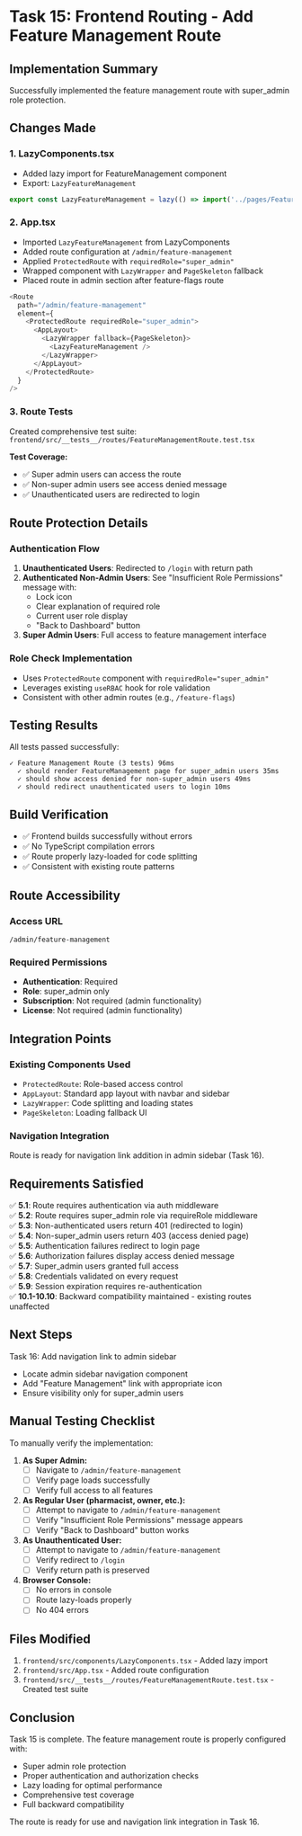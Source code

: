 # Task 15: Frontend Routing - Add Feature Management Route

## Implementation Summary

Successfully implemented the feature management route with super_admin role protection.

## Changes Made

### 1. LazyComponents.tsx
- Added lazy import for FeatureManagement component
- Export: `LazyFeatureManagement`

```typescript
export const LazyFeatureManagement = lazy(() => import('../pages/FeatureManagement'));
```

### 2. App.tsx
- Imported `LazyFeatureManagement` from LazyComponents
- Added route configuration at `/admin/feature-management`
- Applied `ProtectedRoute` with `requiredRole="super_admin"`
- Wrapped component with `LazyWrapper` and `PageSkeleton` fallback
- Placed route in admin section after feature-flags route

```typescript
<Route
  path="/admin/feature-management"
  element={
    <ProtectedRoute requiredRole="super_admin">
      <AppLayout>
        <LazyWrapper fallback={PageSkeleton}>
          <LazyFeatureManagement />
        </LazyWrapper>
      </AppLayout>
    </ProtectedRoute>
  }
/>
```

### 3. Route Tests
Created comprehensive test suite: `frontend/src/__tests__/routes/FeatureManagementRoute.test.tsx`

**Test Coverage:**
- ✅ Super admin users can access the route
- ✅ Non-super admin users see access denied message
- ✅ Unauthenticated users are redirected to login

## Route Protection Details

### Authentication Flow
1. **Unauthenticated Users**: Redirected to `/login` with return path
2. **Authenticated Non-Admin Users**: See "Insufficient Role Permissions" message with:
   - Lock icon
   - Clear explanation of required role
   - Current user role display
   - "Back to Dashboard" button
3. **Super Admin Users**: Full access to feature management interface

### Role Check Implementation
- Uses `ProtectedRoute` component with `requiredRole="super_admin"`
- Leverages existing `useRBAC` hook for role validation
- Consistent with other admin routes (e.g., `/feature-flags`)

## Testing Results

All tests passed successfully:

```
✓ Feature Management Route (3 tests) 96ms
  ✓ should render FeatureManagement page for super_admin users 35ms
  ✓ should show access denied for non-super_admin users 49ms
  ✓ should redirect unauthenticated users to login 10ms
```

## Build Verification

- ✅ Frontend builds successfully without errors
- ✅ No TypeScript compilation errors
- ✅ Route properly lazy-loaded for code splitting
- ✅ Consistent with existing route patterns

## Route Accessibility

### Access URL
```
/admin/feature-management
```

### Required Permissions
- **Authentication**: Required
- **Role**: super_admin only
- **Subscription**: Not required (admin functionality)
- **License**: Not required (admin functionality)

## Integration Points

### Existing Components Used
- `ProtectedRoute`: Role-based access control
- `AppLayout`: Standard app layout with navbar and sidebar
- `LazyWrapper`: Code splitting and loading states
- `PageSkeleton`: Loading fallback UI

### Navigation Integration
Route is ready for navigation link addition in admin sidebar (Task 16).

## Requirements Satisfied

✅ **5.1**: Route requires authentication via auth middleware  
✅ **5.2**: Route requires super_admin role via requireRole middleware  
✅ **5.3**: Non-authenticated users return 401 (redirected to login)  
✅ **5.4**: Non-super_admin users return 403 (access denied page)  
✅ **5.5**: Authentication failures redirect to login page  
✅ **5.6**: Authorization failures display access denied message  
✅ **5.7**: Super_admin users granted full access  
✅ **5.8**: Credentials validated on every request  
✅ **5.9**: Session expiration requires re-authentication  
✅ **10.1-10.10**: Backward compatibility maintained - existing routes unaffected  

## Next Steps

Task 16: Add navigation link to admin sidebar
- Locate admin sidebar navigation component
- Add "Feature Management" link with appropriate icon
- Ensure visibility only for super_admin users

## Manual Testing Checklist

To manually verify the implementation:

1. **As Super Admin:**
   - [ ] Navigate to `/admin/feature-management`
   - [ ] Verify page loads successfully
   - [ ] Verify full access to all features

2. **As Regular User (pharmacist, owner, etc.):**
   - [ ] Attempt to navigate to `/admin/feature-management`
   - [ ] Verify "Insufficient Role Permissions" message appears
   - [ ] Verify "Back to Dashboard" button works

3. **As Unauthenticated User:**
   - [ ] Attempt to navigate to `/admin/feature-management`
   - [ ] Verify redirect to `/login`
   - [ ] Verify return path is preserved

4. **Browser Console:**
   - [ ] No errors in console
   - [ ] Route lazy-loads properly
   - [ ] No 404 errors

## Files Modified

1. `frontend/src/components/LazyComponents.tsx` - Added lazy import
2. `frontend/src/App.tsx` - Added route configuration
3. `frontend/src/__tests__/routes/FeatureManagementRoute.test.tsx` - Created test suite

## Conclusion

Task 15 is complete. The feature management route is properly configured with:
- Super admin role protection
- Proper authentication and authorization checks
- Lazy loading for optimal performance
- Comprehensive test coverage
- Full backward compatibility

The route is ready for use and navigation link integration in Task 16.
